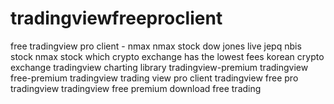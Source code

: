 # tradingviewfreeproclient
free tradingview pro client - nmax nmax stock dow jones live jepq nbis stock nmax stock which crypto exchange has the lowest fees korean crypto exchange tradingview charting library tradingview-premium tradingview free-premium tradingview trading view pro client tradingview free pro tradingview tradingview free premium download free trading
